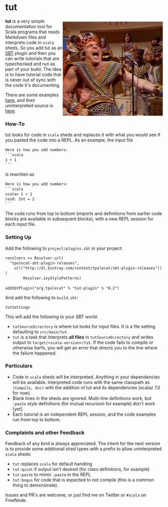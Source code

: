 # tut 

<img alt="confusion" align=right src="tut.jpg"/>

**tut** is a very simple documentation tool for Scala programs that reads Markdown files and interprets code in `scala` sheds. So you add tut as an [SBT](http://scala-sbt.org) plugin and then you can write tutorials that are typechecked and run as part of your build. The idea is to have tutorial code that is never out of sync with the code it's documenting.

There are some examples [here](out/), and their uninterpreted source is [here](example/src/main/tut).

### How-To

tut looks for code in `scala` sheds and replaces it with what you would see if you pasted the code into a REPL. As an example, the input file

    Here is how you add numbers:
    ```scala
    1 + 1
    ```

is rewritten as

    Here is how you add numbers:
    ```scala
    scala> 1 + 1
    res0: Int = 2    
    ```

The code runs from top to bottom (imports and definitions from earlier code blocks are available in subsequent blocks), with a new REPL session for each input file.

### Setting Up

Add the following to `project/plugins.sbt` in your project:

    resolvers += Resolver.url(
      "tpolecat-sbt-plugin-releases",
        url("http://dl.bintray.com/content/tpolecat/sbt-plugin-releases"))(
            Resolver.ivyStylePatterns)

    addSbtPlugin("org.tpolecat" % "tut-plugin" % "0.2")

And add the following to `build.sbt`:

    tutSettings

This will add the following to your SBT world:

- `tutSourceDirectory` is where tut looks for input files. It is a file setting defaulting to `src/main/tut`.
- `tut` is a task that interprets **all files** in `tutSourceDirectory` and writes output to `target/<scala-version>/tut`. If the code fails to compile or otherwise barfs, you will get an error that directs you to the line where the failure happened.

### Particulars

- Code in `scala` sheds will be interpreted. Anything in your dependencies will be available. Interpreted code runs with the same classpath as `(Compile, doc)` with the addition of tut and its dependencies (scalaz 7.0 for now).
- Blank lines in the sheds are ignored. Multi-line definitions work, but `:paste` style definitions (for mutual recursion for example) don't work [yet].
- Each tutorial is an independent REPL session, and the code examples run from top to bottom.

### Complaints and other Feedback

Feedback of any kind is always appreciated. The intent for the next version is to provide some additional shed types with a prefix to allow uninterpreted `scala` sheds:

- `tut` replaces `scala` for default handling
- `tut:quiet` if output isn't desired (for class definitions, for example)
- `tut:paste` to mimic `:paste` in the REPL
- `tut:bogus` for code that is expected to not compile (this is a common thing to demonstrate).

Issues and PR's are welcome, or just find me on Twitter or `#scala` on FreeNode.

